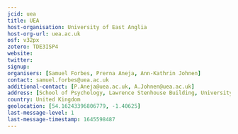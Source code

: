```yaml
---
jcid: uea
title: UEA
host-organisation: University of East Anglia
host-org-url: uea.ac.uk
osf: v32px
zotero: TDE3ISP4
website: 
twitter: 
signup: 
organisers: [Samuel Forbes, Prerna Aneja, Ann-Kathrin Johnen]
contact: samuel.forbes@uea.ac.uk
additional-contact: [P.Aneja@uea.ac.uk, A.Johnen@uea.ac.uk]
address: [School of Psychology, Lawrence Stenhouse Building, University of East Anglia, Norwich, NR4 7TJ]
country: United Kingdom
geolocation: [54.16243396806779, -1.40625]
last-message-level: 1
last-message-timestamp: 1645598487
---
```




